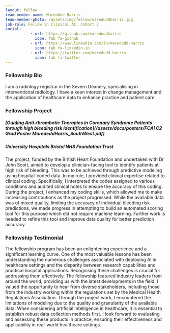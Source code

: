 ```yaml
---
layout: fellow
team-member-name: Mareddud Harris
team-member-photo: /assets/img/fellow/mareduddharris.jpg
job-role: Fellow in Clinical AI, Cohort 2
social:
           - url: https://github.com/mareduddharris
             icon: fab fa-github
           - url: https://www.linkedin.com/in/maredudd-harris
             icon: fab fa-linkedin-in
           - url: https://twitter.com/maredudd_harris
             icon: fab fa-twitter
---
```


### Fellowship Bio
I am a radiology registrar in the Severn Deanery, specialising in interventional radiology. I have a keen interest in change management and the application of healthcare data to enhance practice and patient care. 


### Fellowship Project
##### _[Guiding Anti-thrombotic Therapies in Coronary Syndrome Patients through high bleeding risk identification](/assets/docs/posters/FCAI C2 Grad Poster MarededdHarris_SouthWest.pdf)_
##### University Hospitals Bristol NHS Foundation Trust

The project, funded by the British Heart Foundation and undertaken with Dr John Scott, aimed to develop a clinician-facing tool to identify patients at high risk of bleeding. This was to be achieved through predictive modeling using hospital-coded data. In my role, I provided clinical expertise related to clinical coding. Specifically, I interpreted the codes assigned to various conditions and audited clinical notes to ensure the accuracy of this coding. During the project, I enhanced my coding skills, which allowed me to make increasing contributions as the project progressed. While the available data was of mixed quality, limiting the accuracy of individual bleeding risk predictions, we made progress in attempting to build an automated scoring tool for this purpose which did not require machine learning. Further work is needed to refine this tool and improve data quality for better prediction accuracy. 

### Fellowship Testimonial
The fellowship program has been an enlightening experience and a significant learning curve. One of the most valuable lessons has been understanding the numerous challenges associated with deploying AI in healthcare settings and the disparity between research capabilities and practical hospital applications. Recognising these challenges is crucial for addressing them effectively. The fellowship featured industry leaders from around the world, providing us with the latest developments in the field. I valued the opportunity to hear from diverse stakeholders, including those from the industry working within the regulations set by the Medical Health Regulations Association.   Through the project work, I encountered the limitations of modeling due to the quality and granularity of the available data. When considering artificial intelligence in healthcare, it is essential to establish robust data collection methods first. I look forward to evaluating and assessing these products in practice, ensuring their effectiveness and applicability in real-world healthcare settings. 
